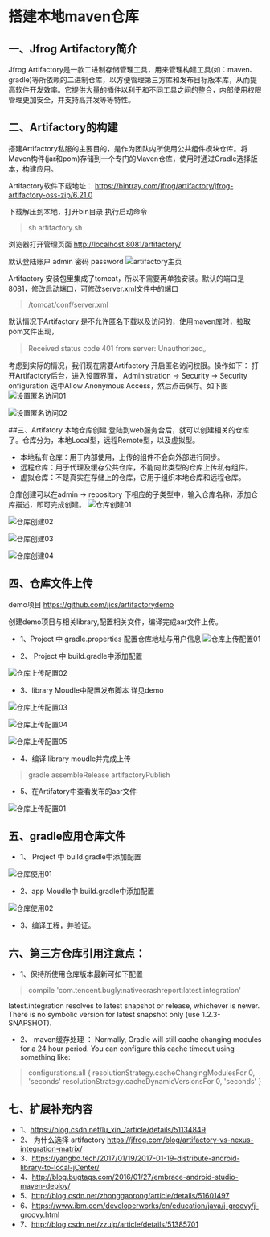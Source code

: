 # 搭建本地maven仓库


## 一、Jfrog Artifactory简介
Jfrog Artifactory是一款二进制存储管理工具，用来管理构建工具(如：maven、gradle)等所依赖的二进制仓库，以方便管理第三方库和发布目标版本库，从而提高软件开发效率。它提供大量的插件以利于和不同工具之间的整合，内部使用权限管理更加安全，并支持高并发等等特性。

## 二、Artifactory的构建

搭建Artifactory私服的主要目的，是作为团队内所使用公共组件模块仓库。将Maven构件(jar和pom)存储到一个专门的Maven仓库，使用时通过Gradle选择版本，构建应用。

Artifactory软件下载地址：
 <https://bintray.com/jfrog/artifactory/jfrog-artifactory-oss-zip/6.21.0>

下载解压到本地，打开bin目录  执行启动命令
 > sh artifactory.sh

浏览器打开管理页面 
  <http://localhost:8081/artifactory/>

默认登陆账户 admin  密码 password
![artifactory主页](./picture/001.png)

Artifactory 安装包里集成了tomcat，所以不需要再单独安装。默认的端口是8081，修改启动端口，可修改server.xml文件中的端口
> /tomcat/conf/server.xml

默认情况下Artifactory 是不允许匿名下载以及访问的，使用maven库时，拉取pom文件出现，
>    Received status code 401 from server: Unauthorized。

考虑到实际的情况，我们现在需要Artifactory 开启匿名访问权限。操作如下：
打开Artifactory后台，进入设置界面，
Administration -> Security -> Security onfiguration 
选中Allow Anonymous Access，然后点击保存。如下图
![设置匿名访问01](picture/005.png)


![设置匿名访问02](picture/006.png)





##三、Artifatory 本地仓库创建
登陆到web服务台后，就可以创建相关的仓库了。仓库分为，本地Local型，远程Remote型，以及虚拟型。

* 本地私有仓库：用于内部使用，上传的组件不会向外部进行同步。
* 远程仓库：用于代理及缓存公共仓库，不能向此类型的仓库上传私有组件。 
* 虚拟仓库：不是真实在存储上的仓库，它用于组织本地仓库和远程仓库。

仓库创建可以在admin -> repository 下相应的子类型中，输入仓库名称，添加仓库描述，即可完成创建。
![仓库创建01](picture/002.png)
	
	
![仓库创建02](picture/003.png)


![仓库创建03](picture/004.png)


![仓库创建04](picture/007.png)



## 四、仓库文件上传
demo项目 <https://github.com/jics/artifactorydemo>

创建demo项目与相关library,配置相关文件，编译完成aar文件上传。

* 1、Project 中 gradle.properties 配置仓库地址与用户信息
![仓库上传配置01](picture/010.png)
    

* 2、 Project 中 build.gradle中添加配置

![仓库上传配置02](picture/008.png)

* 3、library Moudle中配置发布脚本  详见demo  

![仓库上传配置03](picture/009.png)

![仓库上传配置04](picture/011.png)

![仓库上传配置05](picture/012.png)

* 4、编译 library moudle并完成上传 
 > gradle assembleRelease artifactoryPublish

* 5、在Artifatory中查看发布的aar文件

![仓库上传配置01](picture/013.png)



## 五、gradle应用仓库文件
* 1、 Project 中 build.gradle中添加配置

![仓库使用01](picture/014.png)
* 2、app Moudle中 build.gradle中添加配置
 
![仓库使用02](picture/015.png)

* 3、编译工程，并验证。

## 六、第三方仓库引用注意点：
* 1、保持所使用仓库版本最新可如下配置 
     
 > compile 'com.tencent.bugly:nativecrashreport:latest.integration'
         
latest.integration  resolves to latest snapshot or release, whichever is newer. There is no symbolic version for latest snapshot only (use 1.2.3-SNAPSHOT).

* 2、 maven缓存处理 ：
Normally, Gradle will still cache changing modules for a 24 hour period. You can configure this cache timeout using something like: 

>configurations.all {
                 resolutionStrategy.cacheChangingModulesFor 0, 'seconds'
                 resolutionStrategy.cacheDynamicVersionsFor 0, 'seconds'
                 }

 
## 七、扩展补充内容
- 1、https://blog.csdn.net/lu_xin_/article/details/51134849
- 2、 为什么选择 artifactory  https://jfrog.com/blog/artifactory-vs-nexus-integration-matrix/
- 3、https://yangbo.tech/2017/01/19/2017-01-19-distribute-android-library-to-local-jCenter/
- 4、http://blog.bugtags.com/2016/01/27/embrace-android-studio-maven-deploy/
- 5、http://blog.csdn.net/zhonggaorong/article/details/51601497
- 6、https://www.ibm.com/developerworks/cn/education/java/j-groovy/j-groovy.html
- 7、http://blog.csdn.net/zzulp/article/details/51385701
 





 
 



